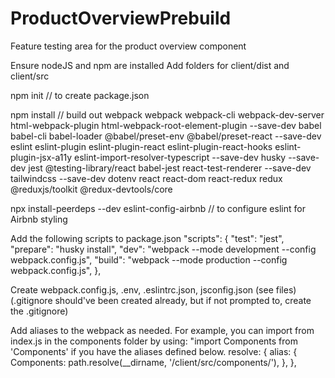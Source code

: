 # ProductOverviewPrebuild
Feature testing area for the product overview component

Ensure nodeJS and npm are installed
Add folders for client/dist and client/src

npm init // to create package.json

npm install // build out webpack
  webpack webpack-cli webpack-dev-server html-webpack-plugin html-webpack-root-element-plugin --save-dev
  babel babel-cli babel-loader @babel/preset-env @babel/preset-react --save-dev
  eslint eslint-plugin eslint-plugin-react eslint-plugin-react-hooks eslint-plugin-jsx-a11y eslint-import-resolver-typescript --save-dev
  husky --save-dev
  jest @testing-library/react babel-jest react-test-renderer --save-dev
  tailwindcss --save-dev
  dotenv
  react react-dom react-redux redux @reduxjs/toolkit @redux-devtools/core

npx install-peerdeps --dev eslint-config-airbnb // to configure eslint for Airbnb styling

Add the following scripts to package.json
  "scripts": {
    "test": "jest",
    "prepare": "husky install",
    "dev": "webpack --mode development --config webpack.config.js",
    "build": "webpack --mode production --config webpack.config.js",
  },

Create webpack.config.js, .env, .eslintrc.json, jsconfig.json (see files)
(.gitignore should've been created already, but if not prompted to, create the .gitignore)

Add aliases to the webpack as needed. For example, you can import from index.js in the components folder by using:
"import Components from 'Components' if you have the aliases defined below.
  resolve: {
    alias: {
      Components: path.resolve(__dirname, '/client/src/components/'),
    },
  },